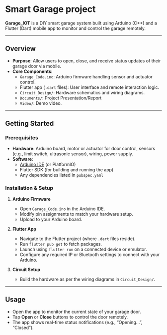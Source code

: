 # Smart Garage project 


**Garage_IOT** is a DIY smart garage system built using Arduino (C++) and a Flutter (Dart) mobile app to monitor and control the garage remotely.

---

##  Overview

- **Purpose**: Allow users to open, close, and receive status updates of their garage door via mobile.
- **Core Components**:
  - `Garage_Code.ino`: Arduino firmware handling sensor and actuator control.
  - Flutter app (`.dart` files): User interface and remote interaction logic.
  - `Circuit_Design/`: Hardware schematics and wiring diagrams.
  - `Documents/`: Project Presentation/Report
  - `Video/`: Demo video.

---

##  Getting Started

### Prerequisites
- **Hardware**: Arduino board, motor or actuator for door control, sensors (e.g., limit switch, ultrasonic sensor), wiring, power supply.
- **Software**:
  - [Arduino IDE](https://www.arduino.cc/en/software) (or PlatformIO)
  - Flutter SDK (for building and running the app)
  - Any dependencies listed in `pubspec.yaml`

### Installation & Setup

1. **Arduino Firmware**  
   - Open `Garage_Code.ino` in the Arduino IDE.  
   - Modify pin assignments to match your hardware setup.  
   - Upload to your Arduino board.

2. **Flutter App**  
   - Navigate to the Flutter project (where `.dart` files reside).  
   - Run `flutter pub get` to fetch packages.  
   - Launch using `flutter run` on a connected device or emulator.  
   - Configure any required IP or Bluetooth settings to connect with your Arduino.

3. **Circuit Setup**
   - Build the hardware as per the wiring diagrams in `Circuit_Design/`.

---

##  Usage

- Open the app to monitor the current state of your garage door.
- Tap **Open** or **Close** buttons to control the door remotely.
- The app shows real-time status notifications (e.g., “Opening…”, “Closed”).
